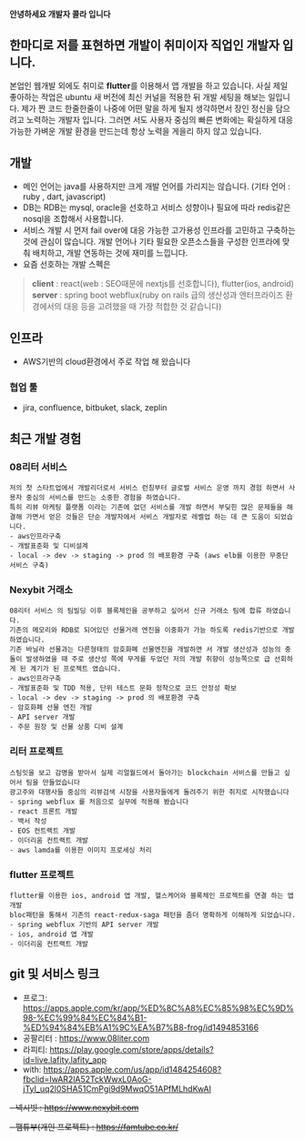 
#### 안녕하세요 개발자 콜라 입니다

## 한마디로 저를 표현하면 개발이 취미이자 직업인 개발자 입니다. 
본업인 웹개발 외에도 취미로 **flutter**를 이용해서 앱 개발을 하고 있습니다. 사실 제일 좋아하는 작업은 ubuntu 새 버전에 최신 커널을 적용한 뒤 개발 세팅을 해보는 일입니다.
제가 짠 코드 한줄한줄이 나중에 어떤 말을 하게 될지 생각하면서 장인 정신을 담으려고 노력하는 개발자 입니다. 그러면 서도 사용자 중심의 빠른 변화에는 확실하게 대응 가능한 가벼운 개발 환경을 만드는데 항상 노력을 게을리 하지 않고 있습니다.

## 개발
 - 메인 언어는 java를 사용하지만 크게 개발 언어를 가리지는 않습니다. (기타 언어 : ruby , dart, javascript)
 - DB는 RDB는 mysql, oracle을 선호하고 서비스 성향이나 필요에 따라 redis같은 nosql을 조합해서 사용합니다.
 - 서비스 개발 시 먼저 fail over에 대응 가능한 고가용성 인프라를 고민하고 구축하는 것에 관심이 많습니다. 개발 언어나 기타 필요한 오픈소스들을 구성한 인프라에 맞춰 배치하고, 개발 연동하는 것에 재미를 느낍니다.
 - 요즘 선호하는 개발 스펙은 
>**client** : react(web : SEO때문에 nextjs를 선호합니다), flutter(ios, android) 
>**server** : spring boot webflux(ruby on rails 급의 생산성과 엔터프라이즈 환경에서의 대응 등을 고려했을 때 가장 적합한 것 같습니다)


## 인프라
 - AWS기반의 cloud환경에서 주로 작업 해 왔습니다


### 협업 툴
 - jira, confluence, bitbuket, slack, zeplin

## 최근 개발 경험

### 08리터 서비스
```
저의 첫 스타트업에서 개발리더로서 서비스 런칭부터 글로벌 서비스 운영 까지 경험 하면서 사용자 중심의 서비스를 만드는 소중한 경험을 하였습니다. 
특히 리뷰 마케팅 플랫폼 이라는 기존에 없던 서비스를 개발 하면서 부딪힌 많은 문제들을 해결해 가면서 얻은 것들은 단순 개발자에서 서비스 개발자로 레벨업 하는 데 큰 도움이 되었습니다.
- aws인프라구축
- 개발표준화 및 디비설계
- local -> dev -> staging -> prod 의 배포환경 구축 (aws elb를 이용한 무중단 서비스 구축)
```
### Nexybit 거래소
```
08리터 서비스 의 팀빌딩 이후 블록체인을 공부하고 싶어서 신규 거래소 팀에 합류 하였습니다.
기존의 메모리와 RDB로 되어있던 선물거래 엔진을 이중화가 가능 하도록 redis기반으로 개발 하였습니다. 
기존 바닐라 선물과는 다른형태의 암호화폐 선물엔진을 개발하면 서 개발 생산성과 성능의 충돌이 발생하였을 때 주로 생산성 쪽에 무게를 두었던 저의 개발 취향이 성능쪽으로 급 선회하게 된 계기가 된 프로젝트 였습니다.
- aws인프라구축
- 개발표준화 및 TDD 적용, 단위 테스트 문화 정착으로 코드 안정성 확보
- local -> dev -> staging -> prod 의 배포환경 구축
- 암호화폐 선물 엔진 개발
- API server 개발
- 주문 원장 및 선물 상품 디비 설계
```

### 리터 프로젝트
```
스팀잇을 보고 감명을 받아서 실제 리얼월드에서 돌아가는 blockchain 서비스를 만들고 싶어서 팀을 만들었습니다
광고주와 대행사들 중심의 리뷰검색 시장을 사용자들에게 돌려주기 위한 취지로 시작했습니다
- spring webflux 를 처음으로 실무에 적용해 봤습니다
- react 프론트 개발
- 백서 작성
- EOS 컨트랙트 개발
- 이더리움 컨트랙트 개발
- aws lamda를 이용한 이미지 프로세싱 처리
```

### flutter 프로젝트
```
flutter를 이용한 ios, android 앱 개발, 헬스케어와 블록체인 프로젝트를 연결 하는 앱 개발
bloc패턴을 통해서 기존의 react-redux-saga 패턴을 좀더 명확하게 이해하게 되었습니다.
- spring webflux 기반의 API server 개발
- ios, android 앱 개발
- 이더리움 컨트랙트 개발
```

## git 및 서비스 링크

- 프로그: https://apps.apple.com/kr/app/%ED%8C%A8%EC%85%98%EC%9D%98-%EC%99%84%EC%84%B1-%ED%94%84%EB%A1%9C%EA%B7%B8-frog/id1494853166
- 공팔리터 : https://www.08liter.com
- 라피티: https://play.google.com/store/apps/details?id=live.lafity.lafity_app
- with: https://apps.apple.com/us/app/id1484254608?fbclid=IwAR2lA52TckWwxL0AoG-jTyI_uq2l0SHA51CmPgi9d9MwqO51APfMLhdKwAI

<del>- 넥시빗 : https://www.nexybit.com</del>

<del>- 팸튜부(개인 프로젝트) : https://famtube.co.kr/</del>




